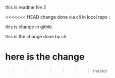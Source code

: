 this is readme file 2

<<<<<<< HEAD
change done via cli in local repo
:  

this is change in githib

this is the change done by cli  

here is the change 
=======
>>>>>>> master
